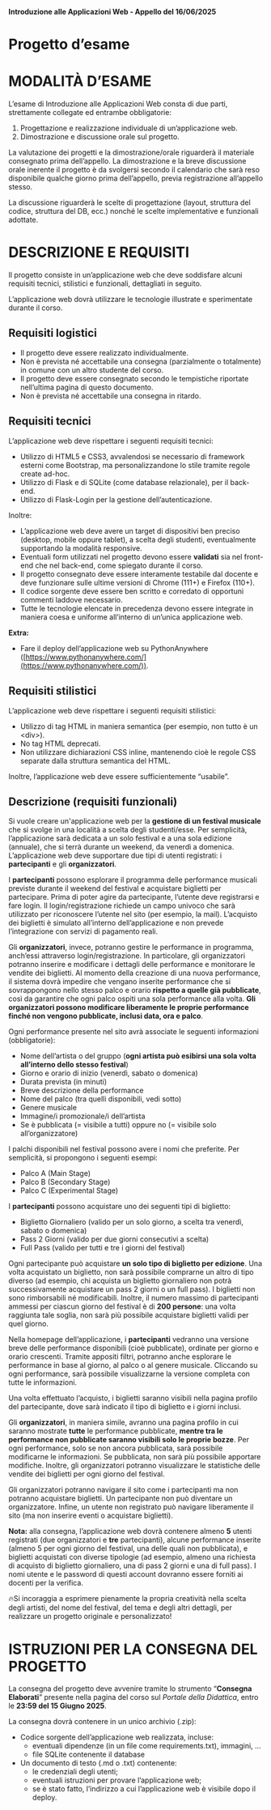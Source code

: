 **Introduzione alle Applicazioni Web \- Appello del 16/06/2025**

# Progetto d’esame

# **MODALITÀ D’ESAME**

L’esame di Introduzione alle Applicazioni Web consta di due parti, strettamente collegate ed entrambe obbligatorie:

1. Progettazione e realizzazione individuale di un’applicazione web.
2. Dimostrazione e discussione orale sul progetto.

La valutazione dei progetti e la dimostrazione/orale riguarderà il materiale consegnato prima dell’appello. La dimostrazione e la breve discussione orale inerente il progetto è da svolgersi secondo il calendario che sarà reso disponibile qualche giorno prima dell’appello, previa registrazione all’appello stesso.

La discussione riguarderà le scelte di progettazione (layout, struttura del codice, struttura del DB, ecc.) nonché le scelte implementative e funzionali adottate.

# **DESCRIZIONE E REQUISITI**

Il progetto consiste in un’applicazione web che deve soddisfare alcuni requisiti tecnici, stilistici e funzionali, dettagliati in seguito.

L’applicazione web dovrà utilizzare le tecnologie illustrate e sperimentate durante il corso.

## Requisiti logistici

- Il progetto deve essere realizzato individualmente.
- Non è prevista né accettabile una consegna (parzialmente o totalmente) in comune con un altro studente del corso.
- Il progetto deve essere consegnato secondo le tempistiche riportate nell’ultima pagina di questo documento.
- Non è prevista né accettabile una consegna in ritardo.

## Requisiti tecnici

L’applicazione web deve rispettare i seguenti requisiti tecnici:

- Utilizzo di HTML5 e CSS3, avvalendosi se necessario di framework esterni come Bootstrap, ma personalizzandone lo stile tramite regole create ad-hoc.
- Utilizzo di Flask e di SQLite (come database relazionale), per il back-end.
- Utilizzo di Flask-Login per la gestione dell’autenticazione.

Inoltre:

- L’applicazione web deve avere un target di dispositivi ben preciso (desktop, mobile oppure tablet), a scelta degli studenti, eventualmente supportando la modalità responsive.
- Eventuali form utilizzati nel progetto devono essere **validati** sia nel front-end che nel back-end, come spiegato durante il corso.
- Il progetto consegnato deve essere interamente testabile dal docente e deve funzionare sulle ultime versioni di Chrome (111+) e Firefox (110+).
- Il codice sorgente deve essere ben scritto e corredato di opportuni commenti laddove necessario.
- Tutte le tecnologie elencate in precedenza devono essere integrate in maniera coesa e uniforme all’interno di un’unica applicazione web.

**Extra:**

- Fare il deploy dell’applicazione web su PythonAnywhere ([https://www.pythonanywhere.com/](https://www.pythonanywhere.com/)).

## Requisiti stilistici

L’applicazione web deve rispettare i seguenti requisiti stilistici:

- Utilizzo di tag HTML in maniera semantica (per esempio, non tutto è un \<div\>).
- No tag HTML deprecati.
- Non utilizzare dichiarazioni CSS inline, mantenendo cioè le regole CSS separate dalla struttura semantica del HTML.

Inoltre, l’applicazione web deve essere sufficientemente “usabile”.

## Descrizione (requisiti funzionali)

Si vuole creare un'applicazione web per la **gestione di un festival musicale** che si svolge in una località a scelta degli studenti/esse. Per semplicità, l’applicazione sarà dedicata a un solo festival e a una sola edizione (annuale), che si terrà durante un weekend, da venerdì a domenica. L’applicazione web deve supportare due tipi di utenti registrati: i **partecipanti** e gli **organizzatori**.

I **partecipanti** possono esplorare il programma delle performance musicali previste durante il weekend del festival e acquistare biglietti per partecipare. Prima di poter agire da partecipante, l’utente deve registrarsi e fare login. Il login/registrazione richiede un campo univoco che sarà utilizzato per riconoscere l’utente nel sito (per esempio, la mail). L’acquisto dei biglietti è simulato all’interno dell’applicazione e non prevede l’integrazione con servizi di pagamento reali.

Gli **organizzatori**, invece, potranno gestire le performance in programma, anch’essi attraverso login/registrazione. In particolare, gli organizzatori potranno inserire e modificare i dettagli delle performance e monitorare le vendite dei biglietti. Al momento della creazione di una nuova performance, il sistema dovrà impedire che vengano inserite performance che si sovrappongono nello stesso palco e orario **rispetto a quelle già pubblicate**, così da garantire che ogni palco ospiti una sola performance alla volta. **Gli organizzatori possono modificare liberamente le proprie performance finché non vengono pubblicate, inclusi data, ora e palco**.

Ogni performance presente nel sito avrà associate le seguenti informazioni (obbligatorie):

- Nome dell’artista o del gruppo (**ogni artista può esibirsi una sola volta all’interno dello stesso festival**)
- Giorno e orario di inizio (venerdì, sabato o domenica)
- Durata prevista (in minuti)
- Breve descrizione della performance
- Nome del palco (tra quelli disponibili, vedi sotto)
- Genere musicale
- Immagine/i promozionale/i dell’artista
- Se è pubblicata (= visibile a tutti) oppure no (= visibile solo all’organizzatore)

I palchi disponibili nel festival possono avere i nomi che preferite. Per semplicità, si propongono i seguenti esempi:

- Palco A (Main Stage)
- Palco B (Secondary Stage)
- Palco C (Experimental Stage)

I **partecipanti** possono acquistare uno dei seguenti tipi di biglietto:

- Biglietto Giornaliero (valido per un solo giorno, a scelta tra venerdì, sabato o domenica)
- Pass 2 Giorni (valido per due giorni consecutivi a scelta)
- Full Pass (valido per tutti e tre i giorni del festival)

Ogni partecipante può acquistare **un solo tipo di biglietto per edizione**. Una volta acquistato un biglietto, non sarà possibile comprarne un altro di tipo diverso (ad esempio, chi acquista un biglietto giornaliero non potrà successivamente acquistare un pass 2 giorni o un full pass). I biglietti non sono rimborsabili né modificabili. Inoltre, il numero massimo di partecipanti ammessi per ciascun giorno del festival è di **200 persone**: una volta raggiunta tale soglia, non sarà più possibile acquistare biglietti validi per quel giorno.

Nella homepage dell’applicazione, i **partecipanti** vedranno una versione breve delle performance disponibili (cioè pubblicate), ordinate per giorno e orario crescenti. Tramite appositi filtri, potranno anche esplorare le performance in base al giorno, al palco o al genere musicale. Cliccando su ogni performance, sarà possibile visualizzarne la versione completa con tutte le informazioni.

Una volta effettuato l’acquisto, i biglietti saranno visibili nella pagina profilo del partecipante, dove sarà indicato il tipo di biglietto e i giorni inclusi.

Gli **organizzatori**, in maniera simile, avranno una pagina profilo in cui saranno mostrate **tutte** le performance pubblicate, **mentre tra le performance non pubblicate saranno visibili solo le proprie bozze**. Per ogni performance, solo se non ancora pubblicata, sarà possibile modificarne le informazioni. Se pubblicata, non sarà più possibile apportare modifiche. Inoltre, gli organizzatori potranno visualizzare le statistiche delle vendite dei biglietti per ogni giorno del festival.

Gli organizzatori potranno navigare il sito come i partecipanti ma non potranno acquistare biglietti. Un partecipante non può diventare un organizzatore. Infine, un utente non registrato può navigare liberamente il sito (ma non inserire eventi o acquistare biglietti).

**Nota:** alla consegna, l’applicazione web dovrà contenere almeno **5** utenti registrati (due organizzatori e **tre** partecipanti), alcune performance inserite (almeno 5 per ogni giorno del festival, una delle quali non pubblicata), e biglietti acquistati con diverse tipologie (ad esempio, almeno una richiesta di acquisto di biglietto giornaliero, una di pass 2 giorni e una di full pass). I nomi utente e le password di questi account dovranno essere forniti ai docenti per la verifica.

🔥Si incoraggia a esprimere pienamente la propria creatività nella scelta degli artisti, del nome del festival, del tema e degli altri dettagli, per realizzare un progetto originale e personalizzato\!

# **ISTRUZIONI PER LA CONSEGNA DEL PROGETTO**

La consegna del progetto deve avvenire tramite lo strumento “**Consegna Elaborati**” presente nella pagina del corso sul *Portale della Didattica*, entro le **23:59 del 15 Giugno 2025**.

La consegna dovrà contenere in un unico archivio (.zip):

- Codice sorgente dell’applicazione web realizzata, incluse:
  - eventuali dipendenze (in un file come requirements.txt), immagini, …
  - file SQLite contenente il database
- Un documento di testo (.md o .txt) contenente:
  - le credenziali degli utenti;
  - eventuali istruzioni per provare l’applicazione web;
  - se è stato fatto, l’indirizzo a cui l’applicazione web è visibile dopo il deploy.